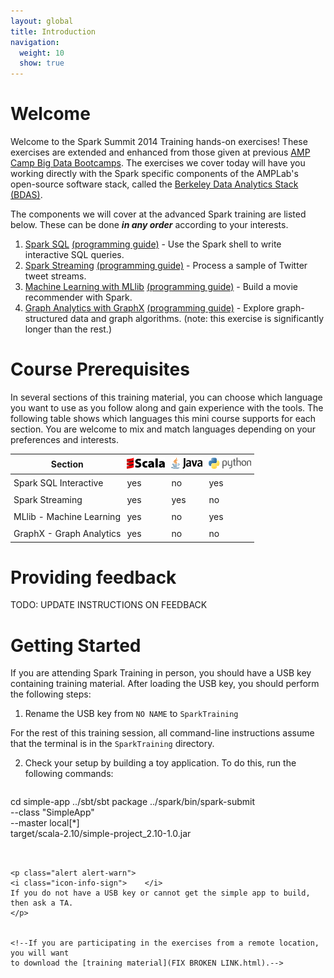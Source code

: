 ```yaml
---
layout: global
title: Introduction
navigation:
  weight: 10
  show: true
---
```


# Welcome
Welcome to the Spark Summit 2014 Training hands-on exercises! These exercises
are extended and enhanced from those given at previous <a
href="http://ampcamp.berkeley.edu">AMP Camp Big Data Bootcamps</a>. The
exercises we cover today will have you working directly with the Spark specific
components of the AMPLab's open-source software stack, called the <a
href="https://amplab.cs.berkeley.edu/software/">Berkeley Data Analytics Stack
(BDAS)</a>.

<!--
You can navigate around the exercises by looking in the page header or footer
and clicking on the arrows or the dropdown button that shows the current page
title.

<p style="margin-bottom:15px"><img src="img/header-nav-dropdown-button-summit.png" class="shadow" style="height:auto; width:498px"/></p>-->

<!-- ## Introductory Exercises
The tutorial begins with a set of introductory excercises which should be done _**sequentially**_.

1. [Scala](introduction-to-the-scala-shell.html) - a quick crashcourse on the Scala language and command line interface.
2. [Spark](data-exploration-using-spark.html) [(programming guide)](http://spark.apache.org/docs/latest/programming-guide.html) - Use the Spark shell to interactively explore Wikipedia data. 

## Advanced Exercises
-->
The components we will cover at the advanced Spark training are listed below.
These can be done _**in any order**_ according to your interests.

<ol start="1">
  <li><a href="data-exploration-using-spark-sql.html">Spark SQL</a> <a href="http://spark.apache.org/docs/latest/sql-programming-guide.html">(programming guide)</a> - Use the Spark shell to write interactive SQL queries.</li>
  <li><a href="realtime-processing-with-spark-streaming.html">Spark Streaming</a> <a href="http://spark.apache.org/docs/latest/streaming-programming-guide.html">(programming guide)</a> - Process a sample of Twitter tweet streams.</li>
  <li><a href="movie-recommendation-with-mllib.html">Machine Learning with MLlib</a> <a href="http://spark.apache.org/docs/latest/mllib-guide.html">(programming guide)</a> - Build a movie recommender with Spark.</li>
  <li><a href="graph-analytics-with-graphx.html">Graph Analytics with GraphX</a> <a href="http://spark.apache.org/docs/latest/graphx-programming-guide.html">(programming guide)</a> - Explore graph-structured data and graph algorithms. (note: this exercise is significantly longer than the rest.)</li>
</ol>


# Course Prerequisites
In several sections of this training material, you can choose which language you want to use as you follow along and gain experience with the tools. The following table shows which languages this mini course supports for each section. You are welcome to mix and match languages depending on your preferences and interests.

<center>
<style type="text/css">
table td, table th {
  padding: 5px;
}
</style>
<table class="bordered">
<thead>
<tr>
  <th>Section</th>
    <th><img src="img/scala-sm.png"/></th>
    <th><img src="img/java-sm.png"/></th>
    <th><img src="img/python-sm.png"/>
  </th>
</tr>
</thead><tbody>
<tr>
<!--  <td>Spark Interactive</td>
  <td class="yes">yes</td>
  <td class="no">no</td>
  <td class="yes">yes</td>
-->
</tr><tr>
  <td>Spark SQL Interactive</td>
  <td class="yes">yes</td>
  <td class="no">no</td>
  <td class="yes">yes</td>
</tr><tr>
  <td>Spark Streaming</td>
  <td class="yes">yes</td>
  <td class="yes">yes</td>
  <td class="no">no</td>
</tr><tr>
  <td>MLlib - Machine Learning</td>
  <td class="yes">yes</td>
  <td class="no">no</td>
  <td class="yes">yes</td>
</tr><tr>
  <td>GraphX - Graph Analytics</td>
  <td class="yes">yes</td>
  <td class="no">no</td>
  <td class="no">no</td>
</tr>
</tbody>
</table>
</center>

# Providing feedback
<!--
We are using the cutting edge versions (i.e., the master branches) of most of our software components, which means you may run into a few issues. If you do, please call over a TA and explain what's going on. To report a problem, please create a new issue at the <a href="https://github.com/amplab/training/issues">AMPLab's training docs Github issue Tracker</a> (there is also a link to this in the footer on all pages of the exercises).
-->
TODO: UPDATE INSTRUCTIONS ON FEEDBACK 

# Getting Started

If you are attending Spark Training in person, you should have a USB key containing training material. After loading the USB key, you should perform the following steps:

1. Rename the USB key from <code>NO NAME</code> to <code>SparkTraining</code> 

<p class="alert alert-warn">
<i class="icon-info-sign">    </i>
For the rest of this training session, all command-line instructions assume that the terminal is in the <code>SparkTraining</code> directory.
</p>



2. Check your setup by building a toy application. To do this, run the following commands:

   ~~~
cd simple-app
../sbt/sbt package
../spark/bin/spark-submit \
  --class "SimpleApp" \
  --master local[*] \
  target/scala-2.10/simple-project_2.10-1.0.jar
   ~~~


<p class="alert alert-warn">
<i class="icon-info-sign">    </i>
If you do not have a USB key or cannot get the simple app to build, then ask a TA.
</p>


<!--If you are participating in the exercises from a remote location, you will want
to download the [training material](FIX BROKEN LINK.html).-->
